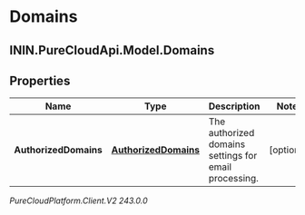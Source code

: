 # Domains

## ININ.PureCloudApi.Model.Domains

## Properties

|Name | Type | Description | Notes|
|------------ | ------------- | ------------- | -------------|
| **AuthorizedDomains** | [**AuthorizedDomains**](AuthorizedDomains) | The authorized domains settings for email processing. | [optional] |



_PureCloudPlatform.Client.V2 243.0.0_
